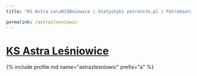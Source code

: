 ```yaml
---
title: "KS Astra Le\u015Bniowice | Statystyki patronite.pl | Patromierz"

permalink: /astrazlesniowic
---
```


# [KS Astra Leśniowice](https://patronite.pl/astrazlesniowic)

{% include profile.md name="astrazlesniowic" prefix="a" %}
